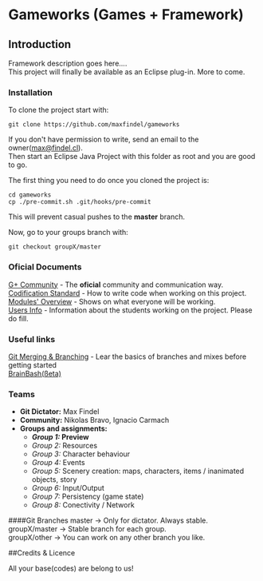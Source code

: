 Gameworks (Games + Framework)
=============================

## Introduction

Framework description goes here....  
This project will finally be available as an Eclipse plug-in. More to come.

### Installation

To clone the project start with:

	git clone https://github.com/maxfindel/gameworks

If you don't have permission to write, send an email to the owner([max@findel.cl](mailto:max@findel.cl)).  
Then start an Eclipse Java Project with this folder as root and you are good to go.

The first thing you need to do once you cloned the project is:

	cd gameworks
	cp ./pre-commit.sh .git/hooks/pre-commit
This will prevent casual pushes to the **master** branch. 

Now, go to your groups branch with:

	git checkout groupX/master

### Oficial Documents
[G+ Community](https://plus.google.com/communities/107638331003604365607) - The **oficial** community and communication way.  
[Codification Standard](https://docs.google.com/document/d/1I_9CAdi5IocV03Z_EkPQFpNvF4ElPkB1GibfhFCLJSI/edit?hl=es-419&forcehl=1) - How to write code when working on this project.  
[Modules' Overview](https://docs.google.com/document/d/1m7EfpFAl9fo-AB1Bv2Gl3hi68soGBCxONnmcXbIKuLc/edit?usp=sharing) - Shows on what everyone will be working.  
[Users Info](https://docs.google.com/forms/d/1QtkXnSQXjXHQgoak7EcNlUq2M_GFHQws0GqxbSG0eJI/viewform) - Information about the students working on the project. Please do fill.  
<!-- [(NOT) Public Information](https://docs.google.com/spreadsheet/ccc?key=0Am_s2HenpOt6dEFhVGZjZGZhWkM0N2xySTBDd0tOYUE#gid=0)  -->

### Useful links
[Git Merging & Branching](http://git-scm.com/book/en/Git-Branching-Basic-Branching-and-Merging) - Lear the basics of branches and mixes before getting started  
[BrainBash(ßeta)](https://github.com/maxfindel/brainBash)


### Teams

* **Git Dictator:** Max Findel
* **Community:** Nikolas Bravo, Ignacio Carmach
* **Groups and assignments:**
	- ***Group 1:* Preview** 
	- *Group 2:* Resources 
	- *Group 3:* Character behaviour 
	- *Group 4:* Events 
	- *Group 5:* Scenery creation: maps, characters, items / inanimated objects, story 
	- *Group 6:* Input/Output 
	- *Group 7:* Persistency (game state) 
	- *Group 8:* Conectivity / Network

####Git Branches
master -> Only for dictator. Always stable.  
groupX/master -> Stable branch for each group.  
groupX/other -> You can work on any other branch you like.  

##Credits & Licence

All your base(codes) are belong to us!
